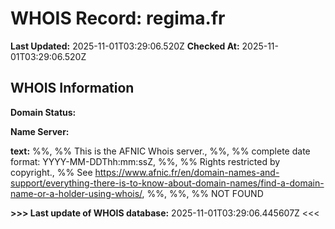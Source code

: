 # WHOIS Record: regima.fr

**Last Updated:** 2025-11-01T03:29:06.520Z
**Checked At:** 2025-11-01T03:29:06.520Z

## WHOIS Information

**Domain Status:** 

**Name Server:** 

**text:** %%, %% This is the AFNIC Whois server., %%, %% complete date format: YYYY-MM-DDThh:mm:ssZ, %%, %% Rights restricted by copyright., %% See https://www.afnic.fr/en/domain-names-and-support/everything-there-is-to-know-about-domain-names/find-a-domain-name-or-a-holder-using-whois/, %%, %%, %% NOT FOUND

**>>> Last update of WHOIS database:** 2025-11-01T03:29:06.445607Z <<<

